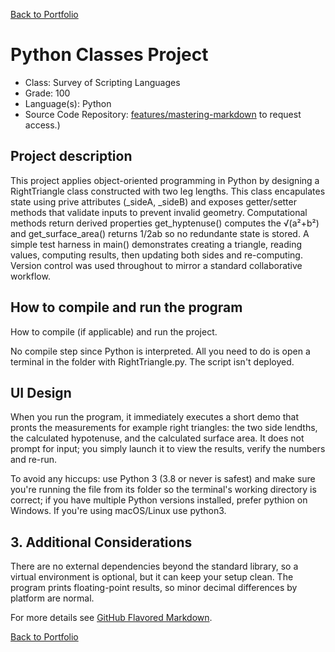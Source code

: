 [Back to Portfolio](./)

Python Classes Project
===============

-   Class: Survey of Scripting Languages  
-   Grade: 100 
-   Language(s): Python 
-   Source Code Repository: [features/mastering-markdown](https://github.com/bbatey1/CSCI-301-code-repository/tree/master/lab06) to request access.)

## Project description

This project applies object-oriented programming in Python by designing a RightTriangle class constructed with two leg lengths. This class encapulates state using prive attributes (_sideA, _sideB) and exposes getter/setter methods that validate inputs to prevent invalid geometry. Computational methods return derived properties get_hyptenuse() computes the √(a²+b²) and get_surface_area() returns 1/2ab so no redundante state is stored. A simple test harness in main() demonstrates creating a triangle, reading values, computing results, then updating both sides and re-computing. Version control was used throughout to mirror a standard collaborative workflow.

## How to compile and run the program

How to compile (if applicable) and run the project.



No compile step since Python is interpreted. All you need to do is open a terminal in the folder with RightTriangle.py. The script isn't deployed.

## UI Design



When you run the program, it immediately executes a short demo that pronts the measurements for example right triangles: the two side lendths, the calculated hypotenuse, and the calculated surface area. It does not prompt for input; you simply launch it to view the results, verify the numbers and re-run.


 
 To avoid any hiccups: use Python 3 (3.8 or never is safest) and make sure you're running the file from its folder so the terminal's working directory is correct; if you have multiple Python versions installed, prefer pythion on Windows. If you're using macOS/Linux use python3. 

## 3. Additional Considerations

There are no external dependencies beyond the standard library, so a virtual environment is optional, but it can keep your setup clean. The program prints floating-point results, so minor decimal differences by platform are normal.

For more details see [GitHub Flavored Markdown](https://guides.github.com/features/mastering-markdown/).

[Back to Portfolio](./)
